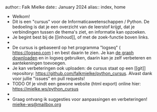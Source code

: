 author:: Falk Mielke
date:: January 2024
alias:: index, home

- Welkom!
- Dit is een "cursus" voor de Informaticawetenschappen / Python.
  De bedoeling is dat je een overzicht van de leerstof krijgt, dat je verbindingen tussen de thema's ziet, en informatie kan opzoeken.
- Je begint best bij de [[inhoud]], of met de zoek-functie boven links.
-
- De cursus is gebaseerd op het programma "logseq" ( https://logseq.com ) en best daarin te zien.
  Je kan [de graph downloaden](https://codeload.github.com/falkmielke/python_cursus/zip/refs/heads/main) en in logseq gebruiken, daarin kan je zelf verbeteren en aantekeningen toevoegen.
- Je kan verbeteringen ook uploaden: de cursus staat op een [[git]] repository: https://github.com/falkmielke/python_cursus.
  Alvast dank voor jullie "issues" en pull requests!
- TODO Of je vindt een gewone website (html export) online hier: https://mielke.ws/python_cursus
-
- Graag ontvang ik suggesties voor aanpassingen en verbeteringen! [mielke-ws@mailbox.org](mailto:mielke-ws@mailbox.org)
